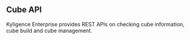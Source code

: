 ## Cube API

Kyligence Enterprise provides REST APIs on checking cube information, cube build and cube management.